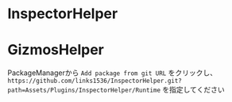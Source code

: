 # InspectorHelper
# GizmosHelper
PackageManagerから `Add package from git URL` をクリックし、`https://github.com/links1536/InspectorHelper.git?path=Assets/Plugins/InspectorHelper/Runtime` を指定してください

